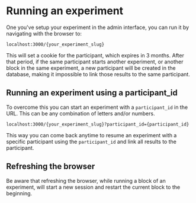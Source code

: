 # Running an experiment

One you've setup your experiment in the admin interface, you can run it by navigating with the browser to:

`localhost:3000/{your_experiment_slug}`

This will set a cookie for the participant, which expires in 3 months. After that period, if the same participant starts another experiment, or another block in the same experiment, a new participant will be created in the database, making it impossible to link those results to the same participant.

## Running an experiment using a participant_id

To overcome this you can start an experiment with a `participant_id` in the URL. This can be any combination of letters and/or numbers.

`localhost:3000/{your_experiment_slug}?participant_id={participant_id}`

This way you can come back anytime to resume an experiment with a specific participant using the `participant_id` and link all results to the participant.

## Refreshing the browser

Be aware that refreshing the browser, while running a block of an experiment, will start a new session and restart the current block to the beginning.
